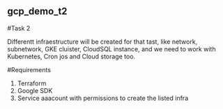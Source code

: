 ## gcp_demo_t2

#Task 2

Differentt infraestructure will be created for that tast, like network, subnetwork, GKE cluister, CloudSQL instance, and we need to work with Kubernetes, Cron jos and Cloud storage too.

#Requirements

1. Terraform
2. Google SDK
3. Service aaacount with permissions to create the listed infra
